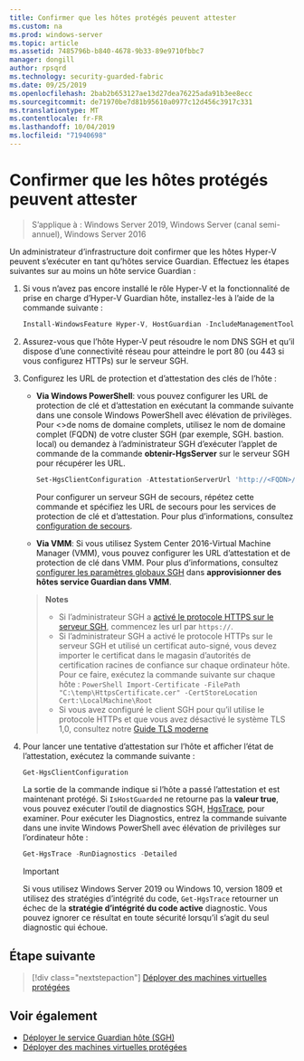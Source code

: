 ```yaml
---
title: Confirmer que les hôtes protégés peuvent attester
ms.custom: na
ms.prod: windows-server
ms.topic: article
ms.assetid: 7485796b-b840-4678-9b33-89e9710fbbc7
manager: dongill
author: rpsqrd
ms.technology: security-guarded-fabric
ms.date: 09/25/2019
ms.openlocfilehash: 2bab2b653127ae13d27dea76225ada91b3ee8ecc
ms.sourcegitcommit: de71970be7d81b95610a0977c12d456c3917c331
ms.translationtype: MT
ms.contentlocale: fr-FR
ms.lasthandoff: 10/04/2019
ms.locfileid: "71940698"
---
```

# <a name="confirm-guarded-hosts-can-attest"></a>Confirmer que les hôtes protégés peuvent attester

>S’applique à : Windows Server 2019, Windows Server (canal semi-annuel), Windows Server 2016

Un administrateur d’infrastructure doit confirmer que les hôtes Hyper-V peuvent s’exécuter en tant qu’hôtes service Guardian. Effectuez les étapes suivantes sur au moins un hôte service Guardian :

1. Si vous n’avez pas encore installé le rôle Hyper-V et la fonctionnalité de prise en charge d’Hyper-V Guardian hôte, installez-les à l’aide de la commande suivante :

    ```powershell
    Install-WindowsFeature Hyper-V, HostGuardian -IncludeManagementTools -Restart
    ```

2. Assurez-vous que l’hôte Hyper-V peut résoudre le nom DNS SGH et qu’il dispose d’une connectivité réseau pour atteindre le port 80 (ou 443 si vous configurez HTTPs) sur le serveur SGH.

3. Configurez les URL de protection et d’attestation des clés de l’hôte :

    - **Via Windows PowerShell**: vous pouvez configurer les URL de protection de clé et d’attestation en exécutant la commande suivante dans une console Windows PowerShell avec élévation de privilèges. Pour &lt;&gt;de noms de domaine complets, utilisez le nom de domaine complet (FQDN) de votre cluster SGH (par exemple, SGH. bastion. local) ou demandez à l’administrateur SGH d’exécuter l’applet de commande de la commande **obtenir-HgsServer** sur le serveur SGH pour récupérer les URL.

        ```PowerShell
        Set-HgsClientConfiguration -AttestationServerUrl 'http://<FQDN>/Attestation' -KeyProtectionServerUrl 'http://<FQDN>/KeyProtection'
         ```

        Pour configurer un serveur SGH de secours, répétez cette commande et spécifiez les URL de secours pour les services de protection de clé et d’attestation. Pour plus d’informations, consultez [configuration de secours](guarded-fabric-manage-branch-office.md#fallback-configuration).

    - **Via VMM**: Si vous utilisez System Center 2016-Virtual Machine Manager (VMM), vous pouvez configurer les URL d’attestation et de protection de clé dans VMM. Pour plus d’informations, consultez [configurer les paramètres globaux SGH](https://technet.microsoft.com/system-center-docs/vmm/scenario/guarded-hosts#configure-global-hgs-settings) dans **approvisionner des hôtes service Guardian dans VMM**.

    >**Notes**
    > - Si l’administrateur SGH a [activé le protocole HTTPS sur le serveur SGH](guarded-fabric-configure-hgs-https.md), commencez les url par `https://`.
    > - Si l’administrateur SGH a activé le protocole HTTPs sur le serveur SGH et utilisé un certificat auto-signé, vous devez importer le certificat dans le magasin d’autorités de certification racines de confiance sur chaque ordinateur hôte. Pour ce faire, exécutez la commande suivante sur chaque hôte :
       ```PowerShell
       Import-Certificate -FilePath "C:\temp\HttpsCertificate.cer" -CertStoreLocation Cert:\LocalMachine\Root
       ```
    > - Si vous avez configuré le client SGH pour qu’il utilise le protocole HTTPs et que vous avez désactivé le système TLS 1,0, consultez notre [Guide TLS moderne](guarded-fabric-troubleshoot-hosts.md#modern-tls)

4. Pour lancer une tentative d’attestation sur l’hôte et afficher l’état de l’attestation, exécutez la commande suivante :

    ```powershell
    Get-HgsClientConfiguration
    ```

    La sortie de la commande indique si l’hôte a passé l’attestation et est maintenant protégé. Si `IsHostGuarded` ne retourne pas la **valeur true**, vous pouvez exécuter l’outil de diagnostics SGH, [HgsTrace](https://technet.microsoft.com/library/mt718831.aspx), pour examiner. Pour exécuter les Diagnostics, entrez la commande suivante dans une invite Windows PowerShell avec élévation de privilèges sur l’ordinateur hôte :

    ```powershell
    Get-HgsTrace -RunDiagnostics -Detailed
    ```

    > [!IMPORTANT]
    > Si vous utilisez Windows Server 2019 ou Windows 10, version 1809 et utilisez des stratégies d’intégrité du code, `Get-HgsTrace` retourner un échec de la **stratégie d’intégrité du code active** diagnostic.
    > Vous pouvez ignorer ce résultat en toute sécurité lorsqu’il s’agit du seul diagnostic qui échoue.

## <a name="next-step"></a>Étape suivante

> [!div class="nextstepaction"]
> [Déployer des machines virtuelles protégées](guarded-fabric-configuration-scenarios-for-shielded-vms-overview.md)

## <a name="see-also"></a>Voir également

- [Déployer le service Guardian hôte (SGH)](guarded-fabric-deploying-hgs-overview.md)
- [Déployer des machines virtuelles protégées](guarded-fabric-configuration-scenarios-for-shielded-vms-overview.md)

